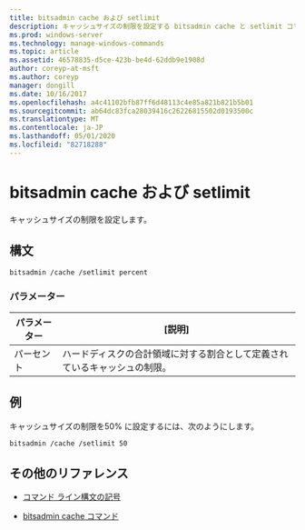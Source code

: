 ```yaml
---
title: bitsadmin cache および setlimit
description: キャッシュサイズの制限を設定する bitsadmin cache と setlimit コマンドのリファレンストピックです。
ms.prod: windows-server
ms.technology: manage-windows-commands
ms.topic: article
ms.assetid: 46578835-d5ce-423b-be4d-62ddb9e1908d
author: coreyp-at-msft
ms.author: coreyp
manager: dongill
ms.date: 10/16/2017
ms.openlocfilehash: a4c41102bfb87ff6d48113c4e85a821b821b5b01
ms.sourcegitcommit: ab64dc83fca28039416c26226815502d0193500c
ms.translationtype: MT
ms.contentlocale: ja-JP
ms.lasthandoff: 05/01/2020
ms.locfileid: "82718288"
---
```

# <a name="bitsadmin-cache-and-setlimit"></a>bitsadmin cache および setlimit

キャッシュサイズの制限を設定します。

## <a name="syntax"></a>構文

```
bitsadmin /cache /setlimit percent
```

### <a name="parameters"></a>パラメーター

| パラメーター | [説明] |
| -------------- | -------------- |
| パーセント | ハードディスクの合計領域に対する割合として定義されているキャッシュの制限。 |

## <a name="examples"></a>例

キャッシュサイズの制限を50% に設定するには、次のようにします。

```
bitsadmin /cache /setlimit 50
```

## <a name="additional-references"></a>その他のリファレンス

- [コマンド ライン構文の記号](command-line-syntax-key.md)

- [bitsadmin cache コマンド](bitsadmin-cache.md)

